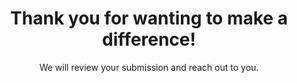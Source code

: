 ---
title: "Thank you for wanting to make a difference!"
subtitle: "We will review your submission and reach out to you."
animation: "/assets/json/animation-mail-send.json"
hero_title: "Powering Education"
hero_subtitle: "with Reliable Technology"
hero_description: "Every working device gives students professional-grade tools to turn ideas into career-ready skills."
---
